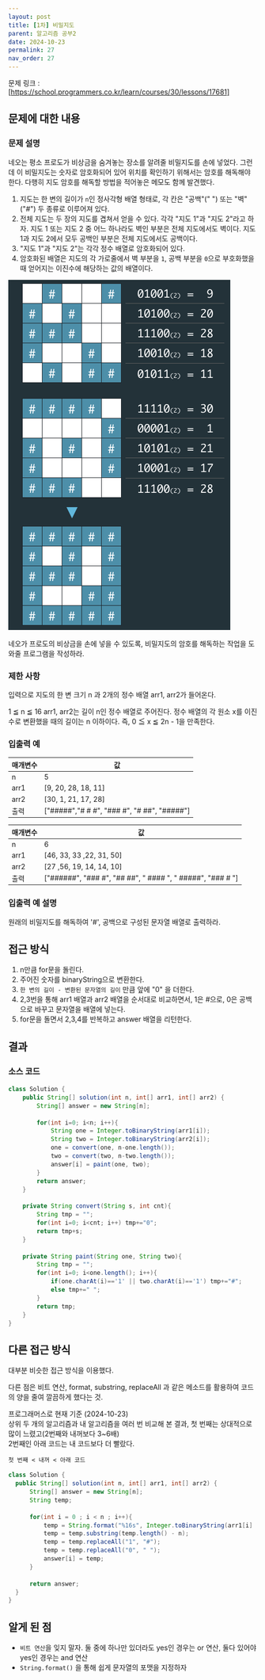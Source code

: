 ```yaml
---
layout: post
title: [1차] 비밀지도
parent: 알고리즘 공부2
date: 2024-10-23
permalink: 27
nav_order: 27
---
```


문제 링크 : [https://school.programmers.co.kr/learn/courses/30/lessons/17681]

## 문제에 대한 내용

### 문제 설명

네오는 평소 프로도가 비상금을 숨겨놓는 장소를 알려줄 비밀지도를 손에 넣었다. 그런데 이 비밀지도는 숫자로 암호화되어 있어 위치를 확인하기 위해서는 암호를 해독해야 한다. 다행히 지도 암호를 해독할 방법을 적어놓은 메모도 함께 발견했다.

1. 지도는 한 변의 길이가 `n`인 정사각형 배열 형태로, 각 칸은 "공백"(" ") 또는 "벽"("#") 두 종류로 이루어져 있다.
1. 전체 지도는 두 장의 지도를 겹쳐서 얻을 수 있다. 각각 "지도 1"과 "지도 2"라고 하자. 지도 1 또는 지도 2 중 어느 하나라도 벽인 부분은 전체 지도에서도 벽이다. 지도 1과 지도 2에서 모두 공백인 부분은 전체 지도에서도 공백이다.
1. "지도 1"과 "지도 2"는 각각 정수 배열로 암호화되어 있다.
1. 암호화된 배열은 지도의 각 가로줄에서 벽 부분을 `1`, 공백 부분을 `0`으로 부호화했을 때 얻어지는 이진수에 해당하는 값의 배열이다.

![alt text](/공부/알고리즘-공부/image-40.png)

네오가 프로도의 비상금을 손에 넣을 수 있도록, 비밀지도의 암호를 해독하는 작업을 도와줄 프로그램을 작성하라.

### 제한 사항

입력으로 지도의 한 변 크기 n 과 2개의 정수 배열 arr1, arr2가 들어온다.

1 ≦ n ≦ 16
arr1, arr2는 길이 n인 정수 배열로 주어진다.
정수 배열의 각 원소 x를 이진수로 변환했을 때의 길이는 n 이하이다. 즉, 0 ≦ x ≦ 2n - 1을 만족한다.

### 입출력 예

| 매개변수 | 값                                          |
| -------- | ------------------------------------------- |
| n        | 5                                           |
| arr1     | [9, 20, 28, 18, 11]                         |
| arr2     | [30, 1, 21, 17, 28]                         |
| 출력     | ["#####","# # #", "### #", "# ##", "#####"] |

| 매개변수 | 값                                                         |
| -------- | ---------------------------------------------------------- |
| n        | 6                                                          |
| arr1     | [46, 33, 33 ,22, 31, 50]                                   |
| arr2     | [27 ,56, 19, 14, 14, 10]                                   |
| 출력     | ["######", "### #", "## ##", " #### ", " #####", "### # "] |

### 입출력 예 설명

원래의 비밀지도를 해독하여 '#', 공백으로 구성된 문자열 배열로 출력하라.

## 접근 방식

1. n만큼 for문을 돌린다.
1. 주어진 숫자를 binaryString으로 변환한다.
1. `한 변의 길이 - 변환된 문자열의 길이` 만큼 앞에 "0" 을 더한다.
1. 2,3번을 통해 arr1 배열과 arr2 배열을 순서대로 비교하면서, 1은 #으로, 0은 공백으로 바꾸고 문자열을 배열에 넣는다.
1. for문을 돌면서 2,3,4를 반복하고 answer 배열을 리턴한다.

## 결과

### 소스 코드

```java
class Solution {
    public String[] solution(int n, int[] arr1, int[] arr2) {
        String[] answer = new String[n];

        for(int i=0; i<n; i++){
            String one = Integer.toBinaryString(arr1[i]);
            String two = Integer.toBinaryString(arr2[i]);
            one = convert(one, n-one.length());
            two = convert(two, n-two.length());
            answer[i] = paint(one, two);
        }
        return answer;
    }

    private String convert(String s, int cnt){
        String tmp = "";
        for(int i=0; i<cnt; i++) tmp+="0";
        return tmp+s;
    }

    private String paint(String one, String two){
        String tmp = "";
        for(int i=0; i<one.length(); i++){
            if(one.charAt(i)=='1' || two.charAt(i)=='1') tmp+="#";
            else tmp+=" ";
        }
        return tmp;
    }
}
```

## 다른 접근 방식

대부분 비슷한 접근 방식을 이용했다.

다른 점은 비트 연산, format, substring, replaceAll 과 같은 메소드를 활용하여 코드의 양을 줄여 깔끔하게 했다는 것.

프로그래머스로 현재 기준 (2024-10-23)  
상위 두 개의 알고리즘과 내 알고리즘을 여러 번 비교해 본 결과, 첫 번째는 상대적으로 많이 느렸고(2번째와 내꺼보다 3~6배)  
2번째인 아래 코드는 내 코드보다 더 빨랐다.

`첫 번째 < 내꺼 < 아래 코드`

```java
class Solution {
  public String[] solution(int n, int[] arr1, int[] arr2) {
      String[] answer = new String[n];
      String temp;

      for(int i = 0 ; i < n ; i++){
          temp = String.format("%16s", Integer.toBinaryString(arr1[i] | arr2[i]));
          temp = temp.substring(temp.length() - n);
          temp = temp.replaceAll("1", "#");
          temp = temp.replaceAll("0", " ");
          answer[i] = temp;
      }

      return answer;
  }
}
```

## 알게 된 점

- `비트 연산`을 잊지 말자. 둘 중에 하나만 있더라도 yes인 경우는 or 연산, 둘다 있어야 yes인 경우는 and 연산
- `String.format()` 을 통해 쉽게 문자열의 포맷을 지정하자

[https://school.programmers.co.kr/learn/courses/30/lessons/17681]: https://school.programmers.co.kr/learn/courses/30/lessons/17681

